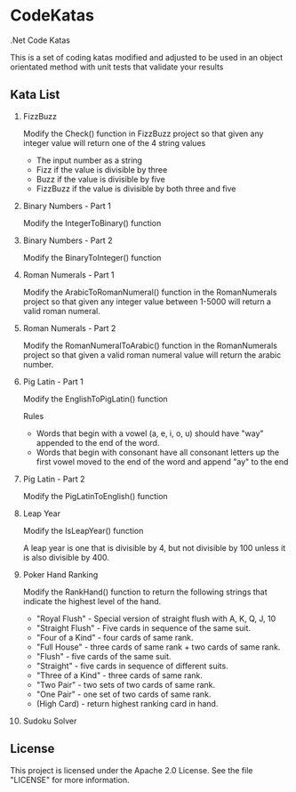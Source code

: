 CodeKatas
=========

.Net Code Katas

This is a set of coding katas modified and adjusted to be used in an object orientated method with unit tests that validate your results

Kata List
---------

 1. FizzBuzz

    Modify the Check() function in FizzBuzz project so that given any integer value will return one of the 4 string values

    * The input number as a string
    * Fizz if the value is divisible by three
    * Buzz if the value is divisible by five
    * FizzBuzz if the value is divisible by both three and five
    
 1. Binary Numbers - Part 1

    Modify the IntegerToBinary() function

 1. Binary Numbers - Part 2

    Modify the BinaryToInteger() function

 1. Roman Numerals - Part 1

    Modify the ArabicToRomanNumeral() function in the RomanNumerals project so that given any integer value between 1-5000 will return a valid roman numeral.

 1. Roman Numerals - Part 2

    Modify the RomanNumeralToArabic() function in the RomanNumerals project so that given a valid roman numeral value will return the arabic number.

 1. Pig Latin - Part 1

    Modify the EnglishToPigLatin() function

    Rules

    * Words that begin with a vowel (a, e, i, o, u) should have "way" appended to the end of the word.
    * Words that begin with consonant have all consonant letters up the first vowel moved to the end of the word and append "ay" to the end

 1. Pig Latin - Part 2

    Modify the PigLatinToEnglish() function

 1. Leap Year

    Modify the IsLeapYear() function

    A leap year is one that is divisible by 4, but not divisible by 100 unless it is also divisible by 400.

 1. Poker Hand Ranking

    Modify the RankHand() function to return the following strings that indicate the highest level of the hand.

    * "Royal Flush" - Special version of straight flush with A, K, Q, J, 10
    * "Straight Flush" - Five cards in sequence of the same suit.
    * "Four of a Kind" - four cards of same rank.
    * "Full House" - three cards of same rank + two cards of same rank.
    * "Flush" - five cards of the same suit.
    * "Straight" - five cards in sequence of different suits.
    * "Three of a Kind" - three cards of same rank.
    * "Two Pair" - two sets of two cards of same rank.
    * "One Pair" - one set of two cards of same rank.
    * (High Card) - return highest ranking card in hand.


 1. Sudoku Solver


License
-------

This project is licensed under the Apache 2.0 License. 
See the file "LICENSE" for more information.